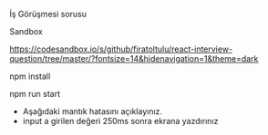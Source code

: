 İş Görüşmesi sorusu

Sandbox

https://codesandbox.io/s/github/firatoltulu/react-interview-question/tree/master/?fontsize=14&hidenavigation=1&theme=dark


npm install

npm run start


 * Aşağıdaki mantık hatasını açıklayınız.
 * input a girilen değeri 250ms sonra ekrana yazdırınız



